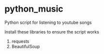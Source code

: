 # python_music
Python script for listening to youtube songs 

Install these libraries to ensure the script works
  1. requests
  2. BeautifulSoup
